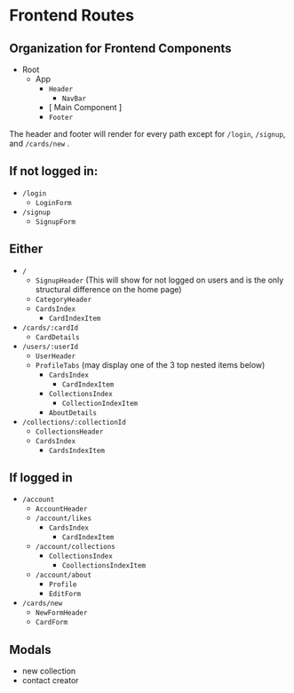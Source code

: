 # Frontend Routes

## Organization for Frontend Components
- Root 
  - App 
    - `Header`
      - `NavBar`
    - [ Main Component ]
    - `Footer`

The header and footer will render for every path except for `/login`, `/signup`, and `/cards/new` .

## If not logged in: 
- `/login`
  - `LoginForm`
- `/signup`
  - `SignupForm`

## Either
- `/`
  - `SignupHeader` (This will show for not logged on users and is the only structural difference on the home page)
  - `CategoryHeader`
  - `CardsIndex`
    - `CardIndexItem`
- `/cards/:cardId`
  - `CardDetails`
- `/users/:userId`
  - `UserHeader`
  - `ProfileTabs` (may display one of the 3 top nested items below)
    - `CardsIndex`
      - `CardIndexItem`
    - `CollectionsIndex`
      - `CollectionIndexItem`
    - `AboutDetails`
- `/collections/:collectionId`
  - `CollectionsHeader`
  - `CardsIndex`
    - `CardsIndexItem`

## If logged in
- `/account` 
  - `AccountHeader`
  - `/account/likes`
    - `CardsIndex`
      - `CardIndexItem`
  - `/account/collections`
    - `CollectionsIndex`
      - `CoollectionsIndexItem`
  - `/account/about`
    - `Profile`
    - `EditForm`
- `/cards/new`
  - `NewFormHeader`
  - `CardForm`


## Modals
- new collection
- contact creator